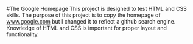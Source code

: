 #The Google Homepage
This project is designed to test HTML and CSS skills.  The purpose of this project is to copy the homepage of www.google.com but I changed it to reflect a github search engine. Knowledge of HTML and CSS is important for proper layout and functionality.